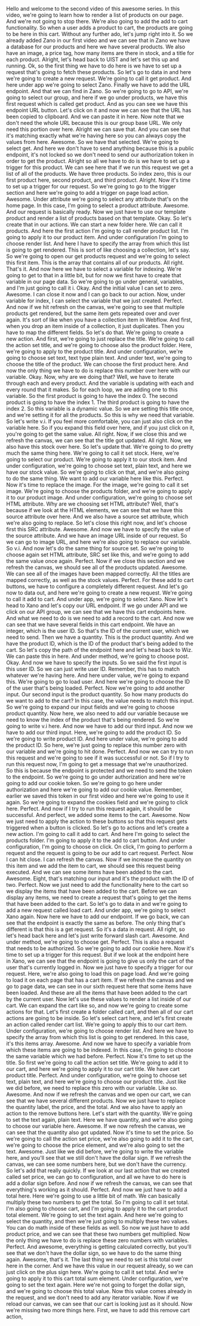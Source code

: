 Hello and welcome to the second video of this awesome series. In this video, we're going to learn how to render a list of products on our page. And we're not going to stop there. We're also going to add the add to cart functionality. So when a user adds a product to cart, the products are going to be here in this cart. Without any further ado, let's jump right into it. So we already added Zano in our first video and we can see that in Zano we have a database for our products and here we have several products. We also have an image, a price tag, how many items are there in stock, and a title for each product. Alright, let's head back to UIST and let's set this up and running. Ok, so the first thing we have to do here is we have to set up a request that's going to fetch these products. So let's go to data in and here we're going to create a new request. We're going to call it get product. And here under app we're going to select Zano. Finally we have to add the URL endpoint. And that we can find in Zano. So we're going to go to API, we're going to select our group, and here if we go under products, we have this first request which is called get product. And as you can see we have this endpoint URL button. Let's click on it and now we can see that the URL has been copied to clipboard. And we can paste it in here. Now note that we don't need the whole URL because this is our group base URL. We only need this portion over here. Alright we can save that. And you can see that it's matching exactly what we're having here so you can always copy the values from here. Awesome. So we have that selected. We're going to select get. And here we don't have to send anything because this is a public endpoint, it's not locked so we don't need to send our authorization token in order to get the product. Alright so all we have to do is we have to set up a trigger for this product. We can see here that if we run this request we get a list of all of the products. We have three products. So index zero, this is our first product here, second product, and third product. Alright. Now it's time to set up a trigger for our request. So we're going to go to the trigger section and here we're going to add a trigger on page load action. Awesome. Under attribute we're going to select any attribute that's on the home page. In this case, I'm going to select a product attribute. Awesome. And our request is basically ready. Now we just have to use our template product and render a list of products based on that template. Okay. So let's create that in our actions. We can start a new folder here. We can call it products. And here the first action I'm going to call render product list. I'm going to apply it to our product item. And under configuration I'm going to choose render list. And here I have to specify the array from which this list is going to get rendered. This is sort of like choosing a collection, let's say. So we're going to open our get products request and we're going to select this first item. This is the array that contains all of our products. All right. That's it. And now here we have to select a variable for indexing. We're going to get to that in a little bit, but for now we first have to create that variable in our page data. So we're going to go under general, variables, and I'm just going to call it i. Okay. And the initial value I can set to zero. Awesome. I can close it now and I can go back to our action. Now, under variable for index, I can select the variable that we just created. Perfect. And now if we hit refresh on the canvas, we're going to see that multiple products get rendered, but the same item gets repeated over and over again. It's sort of like when you have a collection item in Webflow. And first, when you drop an item inside of a collection, it just duplicates. Then you have to map the different fields. So let's do that. We're going to create a new action. And first, we're going to just replace the title. We're going to call the action set title, and we're going to choose also the product folder. Here, we're going to apply to the product title. And under configuration, we're going to choose set text, text type plain text. And under text, we're going to choose the title of the product. We can choose the first product here. And now the only thing we have to do is replace this number over here with our variable. Okay. Now, why are we doing that? Well, we have to iterate through each and every product. And the variable is updating with each and every round that it makes. So for each loop, we are adding one to this variable. So the first product is going to have the index 0. The second product is going to have the index 1. The third product is going to have the index 2. So this variable is a dynamic value. So we are setting this title once, and we're setting it for all the products. So this is why we need that variable. So let's write v.i. If you feel more comfortable, you can just also click on the variable here. So if you expand this field over here, and if you just click on it, you're going to get the same value. All right. Now, if we close this and we refresh the canvas, we can see that the title got updated. All right. Now, we also have this stock over here. So let's update that. We're going to do pretty much the same thing here. We're going to call it set stock. Here, we're going to select our product. We're going to apply it to our stock item. And under configuration, we're going to choose set text, plain text, and here we have our stock value. So we're going to click on that, and we're also going to do the same thing. We want to add our variable here like this. Perfect. Now it's time to replace the image. For the image, we're going to call it set image. We're going to choose the products folder, and we're going to apply it to our product image. And under configuration, we're going to choose set HTML attribute. Why are we choosing set HTML attribute? Well, that's because if we look at the HTML elements, we can see that we have this source attribute over here. And we also have a source set attribute, which we're also going to replace. So let's close this right now, and let's choose first this SRC attribute. Awesome. And now we have to specify the value of the source attribute. And we have an image URL inside of our request. So we can go to image URL, and here we're also going to replace our variable. So v.i. And now let's do the same thing for source set. So we're going to choose again set HTML attribute, SRC set like this, and we're going to add the same value once again. Perfect. Now if we close this section and we refresh the canvas, we should see all of the products updated. Awesome. We can see all of the images have been mapped correctly. All the titles are mapped correctly, as well as the stock values. Perfect. For these add to cart buttons, we have to configure a completely different request. And let's go now to data out, and here we're going to create a new request. We're going to call it add to cart. And under app, we're going to select Xano. Now let's head to Xano and let's copy our URL endpoint. If we go under API and we click on our API group, we can see that we have this cart endpoints here. And what we need to do is we need to add a record to the cart. And now we can see that we have several fields in this cart endpoint. We have an integer, which is the user ID. So that's the ID of the current user, which we need to send. Then we have a quantity. This is the product quantity. And we have the product ID, which is the ID of the product that's being added to the cart. So let's copy the path of the endpoint here and let's head back to Wiz. We can paste this in here. And under method, we're going to choose post. Okay. And now we have to specify the inputs. So we said the first input is this user ID. So we can just write user ID. Remember, this has to match whatever we're having here. And here under value, we're going to expand this. We're going to go to load user. And here we're going to choose the ID of the user that's being loaded. Perfect. Now we're going to add another input. Our second input is the product quantity. So how many products do we want to add to the cart? In this case, the value needs to match this input. So we're going to expand our input fields and we're going to choose product quantity. Now here, we also need to add our variable because we need to know the index of the product that's being rendered. So we're going to write v.i here. And now we have to add our third input. And now we have to add our third input. Here, we're going to add the product ID. So we're going to write product ID. And here under value, we're going to add the product ID. So here, we're just going to replace this number zero with our variable and we're going to hit done. Perfect. And now we can try to run this request and we're going to see if it was successful or not. So if I try to run this request now, I'm going to get a message that we're unauthorized. So this is because the endpoint is protected and we need to send the token to the endpoint. So we're going to go under authorization and here we're going to add our cookie token. So we're going to go here under authorization and here we're going to add our cookie value. Remember, earlier we saved this token in our first video and here we're going to use it again. So we're going to expand the cookies field and we're going to click here. Perfect. And now if I try to run this request again, it should be successful. And perfect, we added some items to the cart. Awesome. Now we just need to apply the action to these buttons so that this request gets triggered when a button is clicked. So let's go to actions and let's create a new action. I'm going to call it add to cart. And here I'm going to select the products folder. I'm going to apply it to the add to cart button. And under configuration, I'm going to choose on click. On click, I'm going to perform a request and the request is going to be our add to cart request. Perfect. Now I can hit close. I can refresh the canvas. Now if we increase the quantity on this item and we add the item to cart, we should see this request being executed. And we can see some items have been added to the cart. Awesome. Eight, that's matching our input and it's the product with the ID of two. Perfect. Now we just need to add the functionality here to the cart so we display the items that have been added to the cart. Before we can display any items, we need to create a request that's going to get the items that have been added to the cart. So let's go to data in and we're going to add a new request called load cart. And under app, we're going to select Xano again. Now here we have to add our endpoint. If we go back, we can see that the endpoint is exactly the same as before. The only thing that's different is that this is a get request. So it's a data in request. All right, so let's head back here and let's just write forward slash cart. Awesome. And under method, we're going to choose get. Perfect. This is also a request that needs to be authorized. So we're going to add our cookie here. Now it's time to set up a trigger for this request. But if we look at the endpoint here in Xano, we can see that the endpoint is going to give us only the cart of the user that's currently logged in. Now we just have to specify a trigger for our request. Here, we're also going to load this on page load. And we're going to load it on each page that has a cart item. If we refresh the canvas and we go to page data, we can see in our sixth request here that some items have been loaded. And these are all the items that have been added to the cart by the current user. Now let's use these values to render a list inside of our cart. We can expand the cart like so, and now we're going to create some actions for that. Let's first create a folder called cart, and then all of our cart actions are going to be inside. So let's select cart here, and let's first create an action called render cart list. We're going to apply this to our cart item. Under configuration, we're going to choose render list. And here we have to specify the array from which this list is going to get rendered. In this case, it's this items array. Awesome. And now we have to specify a variable from which these items are going to be indexed. In this case, I'm going to choose the same variable which we had before. Perfect. Now it's time to set up the title. So first we're going to call the action set title. We're going to add it to our cart, and here we're going to apply it to our cart title. We have cart product title. Perfect. And under configuration, we're going to choose set text, plain text, and here we're going to choose our product title. Just like we did before, we need to replace this zero with our variable. Like so. Awesome. And now if we refresh the canvas and we open our cart, we can see that we have several different products. Now we just have to replace the quantity label, the price, and the total. And we also have to apply an action to the remove buttons here. Let's start with the quantity. We're going to set the text again, plain text. Here we have quantity, and we're also going to choose our variable here. Awesome. If we now refresh the canvas, we can see that the quantity also got updated. Now it's time to set the price. So we're going to call the action set price, we're also going to add it to the cart, we're going to choose the price element, and we're also going to set the text. Awesome. Just like we did before, we're going to write the variable here, and you'll see that we still don't have the dollar sign. If we refresh the canvas, we can see some numbers here, but we don't have the currency. So let's add that really quickly. If we look at our last action that we created called set price, we can go to configuration, and all we have to do here is add a dollar sign before. And now if we refresh the canvas, we can see that everything's working as it should. Perfect. And now we just have to add a total here. Here we're going to use a little bit of math. We can basically multiply these two numbers to get the total. So I'm going to call it set total. I'm also going to choose cart, and I'm going to apply it to the cart product total element. We're going to set the text again. And here we're going to select the quantity, and then we're just going to multiply these two values. You can do math inside of these fields as well. So now we just have to add product price, and we can see that these two numbers get multiplied. Now the only thing we have to do is replace these zero numbers with variables. Perfect. And awesome, everything is getting calculated correctly, but you'll see that we don't have the dollar sign, so we have to do the same thing again. Awesome, that's it. The last thing we need to set is this total over here in the corner. And we have this value in our request already, so we can just click on the plus sign here. We're going to call it set total. And we're going to apply it to this cart total sum element. Under configuration, we're going to set the text again. Here we're not going to forget the dollar sign, and we're going to choose this total value. Now this value comes already in the request, and we don't need to add any iterator variable. Now if we reload our canvas, we can see that our cart is looking just as it should. Now we're missing two more things here. First, we have to add this remove cart action,